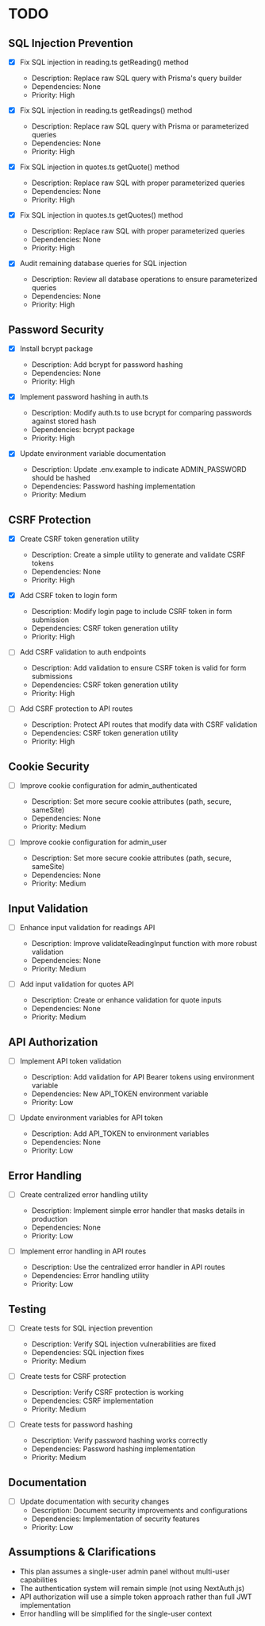 # TODO

## SQL Injection Prevention
- [x] Fix SQL injection in reading.ts getReading() method
  - Description: Replace raw SQL query with Prisma's query builder
  - Dependencies: None
  - Priority: High

- [x] Fix SQL injection in reading.ts getReadings() method
  - Description: Replace raw SQL query with Prisma or parameterized queries
  - Dependencies: None
  - Priority: High

- [x] Fix SQL injection in quotes.ts getQuote() method
  - Description: Replace raw SQL with proper parameterized queries
  - Dependencies: None
  - Priority: High

- [x] Fix SQL injection in quotes.ts getQuotes() method
  - Description: Replace raw SQL with proper parameterized queries
  - Dependencies: None
  - Priority: High

- [x] Audit remaining database queries for SQL injection
  - Description: Review all database operations to ensure parameterized queries
  - Dependencies: None
  - Priority: High

## Password Security
- [x] Install bcrypt package
  - Description: Add bcrypt for password hashing
  - Dependencies: None
  - Priority: High

- [x] Implement password hashing in auth.ts
  - Description: Modify auth.ts to use bcrypt for comparing passwords against stored hash
  - Dependencies: bcrypt package
  - Priority: High

- [x] Update environment variable documentation
  - Description: Update .env.example to indicate ADMIN_PASSWORD should be hashed
  - Dependencies: Password hashing implementation
  - Priority: Medium

## CSRF Protection
- [x] Create CSRF token generation utility
  - Description: Create a simple utility to generate and validate CSRF tokens
  - Dependencies: None
  - Priority: High

- [x] Add CSRF token to login form
  - Description: Modify login page to include CSRF token in form submission
  - Dependencies: CSRF token generation utility
  - Priority: High

- [ ] Add CSRF validation to auth endpoints
  - Description: Add validation to ensure CSRF token is valid for form submissions
  - Dependencies: CSRF token generation utility
  - Priority: High

- [ ] Add CSRF protection to API routes
  - Description: Protect API routes that modify data with CSRF validation
  - Dependencies: CSRF token generation utility
  - Priority: High

## Cookie Security
- [ ] Improve cookie configuration for admin_authenticated
  - Description: Set more secure cookie attributes (path, secure, sameSite)
  - Dependencies: None
  - Priority: Medium

- [ ] Improve cookie configuration for admin_user
  - Description: Set more secure cookie attributes (path, secure, sameSite)
  - Dependencies: None
  - Priority: Medium

## Input Validation
- [ ] Enhance input validation for readings API
  - Description: Improve validateReadingInput function with more robust validation
  - Dependencies: None
  - Priority: Medium

- [ ] Add input validation for quotes API
  - Description: Create or enhance validation for quote inputs
  - Dependencies: None
  - Priority: Medium

## API Authorization
- [ ] Implement API token validation
  - Description: Add validation for API Bearer tokens using environment variable
  - Dependencies: New API_TOKEN environment variable
  - Priority: Low

- [ ] Update environment variables for API token
  - Description: Add API_TOKEN to environment variables
  - Dependencies: None
  - Priority: Low

## Error Handling
- [ ] Create centralized error handling utility
  - Description: Implement simple error handler that masks details in production
  - Dependencies: None
  - Priority: Low

- [ ] Implement error handling in API routes
  - Description: Use the centralized error handler in API routes
  - Dependencies: Error handling utility
  - Priority: Low

## Testing
- [ ] Create tests for SQL injection prevention
  - Description: Verify SQL injection vulnerabilities are fixed
  - Dependencies: SQL injection fixes
  - Priority: Medium

- [ ] Create tests for CSRF protection
  - Description: Verify CSRF protection is working
  - Dependencies: CSRF implementation
  - Priority: Medium

- [ ] Create tests for password hashing
  - Description: Verify password hashing works correctly
  - Dependencies: Password hashing implementation
  - Priority: Medium

## Documentation
- [ ] Update documentation with security changes
  - Description: Document security improvements and configurations
  - Dependencies: Implementation of security features
  - Priority: Low

## Assumptions & Clarifications
- This plan assumes a single-user admin panel without multi-user capabilities
- The authentication system will remain simple (not using NextAuth.js)
- API authorization will use a simple token approach rather than full JWT implementation
- Error handling will be simplified for the single-user context